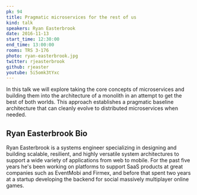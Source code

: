 ```yaml
---
pk: 94
title: Pragmatic microservices for the rest of us
kind: talk
speakers: Ryan Easterbrook
date: 2016-11-13
start_time: 12:30:00
end_time: 13:00:00
rooms: TRS 3-176
photo: ryan-easterbrook.jpg
twitter: rjeasterbrook
github: rjeaster
youtube: 5i5omk3tYxc
---
```


In this talk we will explore taking the core concepts of microservices and building them into the architecture of a monolith in an attempt to get the best of both worlds. This approach establishes a pragmatic baseline architecture that can cleanly evolve to distributed microservices when needed.

## Ryan Easterbrook Bio

Ryan Easterbrook is a systems engineer specializing in designing and building scalable, resilient, and highly versatile system architectures to support a wide variety of applications from web to mobile. For the past five years he's been working on platforms to support SaaS products at great companies such as EventMobi and Firmex, and before that spent two years at a startup developing the backend for social massively multiplayer online games.